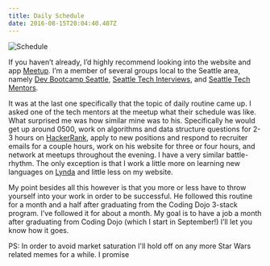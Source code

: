 ```yaml
---
title: Daily Schedule
date: 2016-08-15T20:04:40.407Z
---
```

![Schedule](/img/blog/schedule.jpg)

If you haven’t already, I’d highly recommend looking into the website and app 
<a href="https://www.meetup.com/" title="Meetup" target="_blank" rel="external">Meetup</a>. 
I’m a member of several groups local to the Seattle area, namely 
<a href="https://www.meetup.com/Dev-Bootcamp-Seattle/" title="Dev Bootcamp Seattle" target="_blank" rel="external">Dev Bootcamp Seattle</a>,
<a href="https://www.meetup.com/techinterviews/" title="Seattle Tech Interviews" target="_blank" rel="external">Seattle Tech Interviews</a>, and <a href="https://www.meetup.com/Seattle-Tech-Mentors/" title="Seattle Tech Mentors" target="_blank" rel="external">Seattle Tech Mentors</a>. 

It was at the last one specifically that the topic of daily routine came up.  I asked one of the tech mentors at the meetup what their schedule was like.  What surprised me was how similar mine was to his.  Specifically he would get up around 0500, work on algorithms and data structure questions for 2-3 hours on <a href="https://www.hackerrank.com/" title="HackerRank" target="_blank" rel="external">HackerRank</a>, apply to new positions and respond to recruiter
emails for a couple hours, work on his website for three or four hours, and network at meetups throughout the evening. I have a very similar battle-rhythm.  The only exception is that I work a little more on learning new languages on <a href="https://www.lynda.com/" title="Lynda" target="_blank" rel="external">Lynda</a> and little less on my website. 

My point besides all this however is that you more or less have to throw yourself into your work in order to be successful.  He followed this routine for a month and a half after graduating from the Coding Dojo 3-stack program. I’ve followed it for about a month.  My goal is to have a job a month after graduating from Coding Dojo (which I start in September!)  I’ll let you know how it goes.

PS: In order to avoid market saturation I'll hold off on any more Star Wars related memes for a while.  I promise

